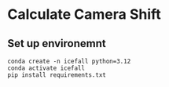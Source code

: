 # Calculate Camera Shift

## Set up environemnt 

```
conda create -n icefall python=3.12
conda activate icefall
pip install requirements.txt
```